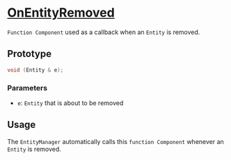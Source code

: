 # [OnEntityRemoved](OnEntityRemoved.hpp)

`Function Component` used as a callback when an `Entity` is removed.

## Prototype

```cpp
void (Entity & e);
```

### Parameters

* `e`: `Entity` that is about to be removed

## Usage

The `EntityManager` automatically calls this `function Component` whenever an `Entity` is removed.